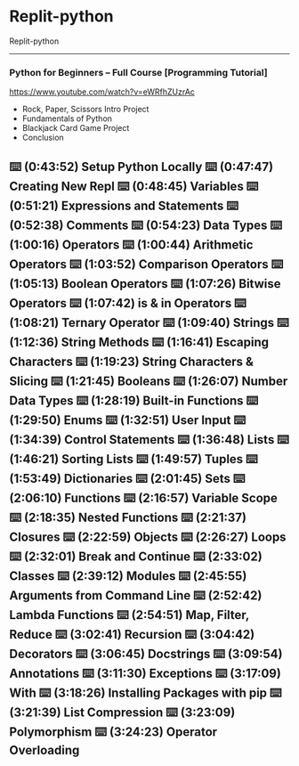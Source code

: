# Replit-python
Replit-python

-----

### Python for Beginners – Full Course [Programming Tutorial]

https://www.youtube.com/watch?v=eWRfhZUzrAc

- Rock, Paper, Scissors Intro Project
- Fundamentals of Python
- Blackjack Card Game Project
- Conclusion

⌨️ (0:43:52) Setup Python Locally
⌨️ (0:47:47) Creating New Repl
⌨️ (0:48:45) Variables
⌨️ (0:51:21) Expressions and Statements 
⌨️ (0:52:38) Comments
⌨️ (0:54:23) Data Types
⌨️ (1:00:16) Operators
⌨️ (1:00:44) Arithmetic Operators
⌨️ (1:03:52) Comparison Operators
⌨️ (1:05:13) Boolean Operators
⌨️ (1:07:26) Bitwise Operators
⌨️ (1:07:42) is & in Operators
⌨️ (1:08:21) Ternary Operator
⌨️ (1:09:40) Strings
⌨️ (1:12:36) String Methods
⌨️ (1:16:41) Escaping Characters
⌨️ (1:19:23) String Characters & Slicing
⌨️ (1:21:45) Booleans
⌨️ (1:26:07) Number Data Types
⌨️ (1:28:19) Built-in Functions
⌨️ (1:29:50) Enums
⌨️ (1:32:51) User Input
⌨️ (1:34:39) Control Statements
⌨️ (1:36:48) Lists
⌨️ (1:46:21) Sorting Lists
⌨️ (1:49:57) Tuples
⌨️ (1:53:49) Dictionaries
⌨️ (2:01:45) Sets
⌨️ (2:06:10) Functions
⌨️ (2:16:57) Variable Scope
⌨️ (2:18:35) Nested Functions 
⌨️ (2:21:37) Closures
⌨️ (2:22:59) Objects
⌨️ (2:26:27) Loops
⌨️ (2:32:01) Break and Continue
⌨️ (2:33:02) Classes
⌨️ (2:39:12) Modules
⌨️ (2:45:55) Arguments from Command Line
⌨️ (2:52:42) Lambda Functions
⌨️ (2:54:51) Map, Filter, Reduce
⌨️ (3:02:41) Recursion 
⌨️ (3:04:42) Decorators
⌨️ (3:06:45) Docstrings
⌨️ (3:09:54) Annotations
⌨️ (3:11:30) Exceptions 
⌨️ (3:17:09) With
⌨️ (3:18:26) Installing Packages with pip
⌨️ (3:21:39) List Compression
⌨️ (3:23:09) Polymorphism
⌨️ (3:24:23) Operator Overloading
-----
